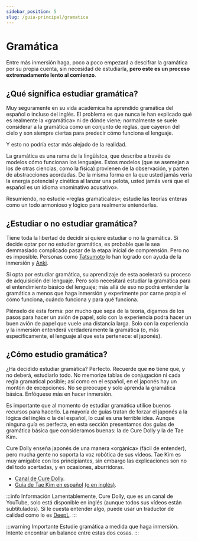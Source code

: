 ```yaml
---
sidebar_position: 5
slug: /guia-principal/gramatica
---
```

# Gramática

Entre más inmersión haga, poco a poco empezará a descifrar la gramática por su propia cuenta, sin necesidad de estudiarla, **pero este es un proceso extremadamente lento al comienzo**. 

## ¿Qué significa estudiar gramática?
Muy seguramente en su vida académica ha aprendido gramática del español o incluso del inglés. El problema es que nunca le han explicado qué es realmente la «gramática» ni de dónde viene; normalmente se suele considerar a la gramática como un conjunto de reglas, que cayeron del cielo y son siempre ciertas para predecir cómo funciona el lenguaje. 

Y esto no podría estar más alejado de la realidad.

La gramática es una rama de la lingüístca, que describe a través de modelos cómo funcionan los lenguajes. Estos modelos (que se asemejan a los de otras ciencias, como la física) provienen de la observación, y parten de abstracciones acordadas. De la misma forma en la que usted jamás vería la energía potencial y cinética al lanzar una pelota, usted jamás verá que el español es un idioma «nominativo acusativo».

Resumiendo, no estudie «reglas gramaticales»; estudie las teorías enteras como un todo armonioso y lógico para realmente entenderlas.

## ¿Estudiar o no estudiar gramática? 
Tiene toda la libertad de decidir si quiere estudiar o no la gramática. Si decide optar por no estudiar gramática, es probable que le sea demmasiado complicado pasar de la etapa inicial de comprensión. Pero no es imposible. Personas como [Tatsumoto](https://tatsumoto.neocities.org/blog/index.html) lo han logrado con ayuda de la inmersión y [Anki](../various-guide/Anki). 

Si opta por estudiar gramática, su aprendizaje de esta acelerará su proceso de adquisición del lenguaje. Pero solo necesitará estudiar la gramática para el entendimiento básico del lenguaje; más allá de eso no podrá entender la gramática a menos que haga inmersión y experimente por carne propia el cómo funciona, cuándo funciona y para qué funciona. 

Piénselo de esta forma: por mucho que sepa de la teoría, digamos de los pasos para hacer un avión de papel, solo con la experiencia podrá hacer un buen avión de papel que vuele una distancia larga. Solo con la experiencia y la inmersión entenderá verdaderamente la gramática (o, más específicamente, el lenguaje al que esta pertenece: el japonés).

## ¿Cómo estudio gramática?
¿Ha decidido estudiar gramática? Perfecto. Recuerde que **no** tiene que, y no deberá, estudiarlo todo. No memorize tablas de conjugación ni cada regla gramatical posible; así como en el español, en el japonés hay un montón de excepciones. No se preocupe y solo aprenda la gramática básica. Enfóquese más en hacer inmersión.

Es importante que al momento de estudiar gramática utilice buenos recursos para hacerlo. La mayoría de guías tratan de forzar el japonés a la lógica del inglés o la del español, lo cual es una terrible idea. Aunque ninguna guía es perfecta, en esta sección presentamos dos guías de gramática básica que consideramos buenas: la de Cure Dolly y la de Tae Kim. 

Cure Dolly enseña japonés de una manera «orgánica» (fácil de entender), pero mucha gente no soporta la voz robótica de sus videos. Tae Kim es muy amigable con los principiantes, sin embargo las explicaciones son no del todo acertadas, y en ocasiones, aburridoras.

- [Canal de Cure Dolly](https://www.youtube.com/playlist?list=PLg9uYxuZf8x_A-vcqqyOFZu06WlhnypWj).
- [Guía de Tae Kim en español](https://www.guidetojapanese.org/spanish/index.html) [(o en inglés)](http://guidetojapanese.org/learn/grammar).

:::info Información
Lamentablemente, Cure Dolly, que es un canal de YouTube, solo está disponible en inglés (aunque todos sus vídeos están subtitulados). Si le cuesta entender algo, puede usar un traductor de calidad como lo es [DeepL](https://www.deepl.com/translator).
:::

:::warning Importante
Estudie gramática a medida que haga inmersión. Intente encontrar un balance entre estas dos cosas.
:::
